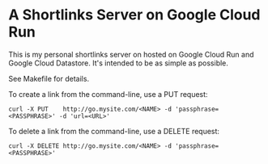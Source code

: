 # A Shortlinks Server on Google Cloud Run

This is my personal shortlinks server on hosted on Google Cloud Run and Google
Cloud Datastore. It's intended to be as simple as possible.

See Makefile for details.

To create a link from the command-line, use a PUT request:

    curl -X PUT    http://go.mysite.com/<NAME> -d 'passphrase=<PASSPHRASE>' -d 'url=<URL>'

To delete a link from the command-line, use a DELETE request:

    curl -X DELETE http://go.mysite.com/<NAME> -d 'passphrase=<PASSPHRASE>'

